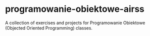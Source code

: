 # programowanie-obiektowe-airss
A collection of exercises and projects for Programowanie Obiektowe (Objected Oriented Programming) classes.
